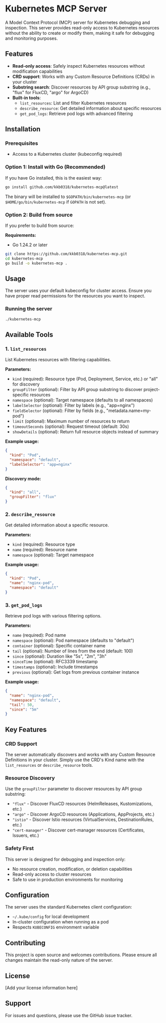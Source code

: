 # Kubernetes MCP Server

A Model Context Protocol (MCP) server for Kubernetes debugging and inspection. This server provides read-only access to Kubernetes resources without the ability to create or modify them, making it safe for debugging and monitoring purposes.

## Features

- **Read-only access**: Safely inspect Kubernetes resources without modification capabilities
- **CRD support**: Works with any Custom Resource Definitions (CRDs) in your cluster
- **Substring search**: Discover resources by API group substring (e.g., "flux" for FluxCD, "argo" for ArgoCD)
- **Built-in tools**:
  - `list_resources`: List and filter Kubernetes resources
  - `describe_resource`: Get detailed information about specific resources
  - `get_pod_logs`: Retrieve pod logs with advanced filtering

## Installation

### Prerequisites

- Access to a Kubernetes cluster (kubeconfig required)

### Option 1: Install with Go (Recommended)

If you have Go installed, this is the easiest way:

```bash
go install github.com/kkb0318/kubernetes-mcp@latest
```

The binary will be installed to `$GOPATH/bin/kubernetes-mcp` (or `$HOME/go/bin/kubernetes-mcp` if `GOPATH` is not set).

### Option 2: Build from source

If you prefer to build from source:

**Requirements:**
- Go 1.24.2 or later

```bash
git clone https://github.com/kkb0318/kubernetes-mcp.git
cd kubernetes-mcp
go build -o kubernetes-mcp .
```

## Usage

The server uses your default kubeconfig for cluster access. Ensure you have proper read permissions for the resources you want to inspect.

### Running the server

```bash
./kubernetes-mcp
```

## Available Tools

### 1. `list_resources`

List Kubernetes resources with filtering capabilities.

**Parameters:**
- `kind` (required): Resource type (Pod, Deployment, Service, etc.) or "all" for discovery
- `groupFilter` (optional): Filter by API group substring to discover project-specific resources
- `namespace` (optional): Target namespace (defaults to all namespaces)
- `labelSelector` (optional): Filter by labels (e.g., "app=nginx")
- `fieldSelector` (optional): Filter by fields (e.g., "metadata.name=my-pod")
- `limit` (optional): Maximum number of resources to return
- `timeoutSeconds` (optional): Request timeout (default: 30s)
- `showDetails` (optional): Return full resource objects instead of summary

**Example usage:**
```json
{
  "kind": "Pod",
  "namespace": "default",
  "labelSelector": "app=nginx"
}
```

**Discovery mode:**
```json
{
  "kind": "all",
  "groupFilter": "flux"
}
```

### 2. `describe_resource`

Get detailed information about a specific resource.

**Parameters:**
- `kind` (required): Resource type
- `name` (required): Resource name
- `namespace` (optional): Target namespace

**Example usage:**
```json
{
  "kind": "Pod",
  "name": "nginx-pod",
  "namespace": "default"
}
```

### 3. `get_pod_logs`

Retrieve pod logs with various filtering options.

**Parameters:**
- `name` (required): Pod name
- `namespace` (optional): Pod namespace (defaults to "default")
- `container` (optional): Specific container name
- `tail` (optional): Number of lines from the end (default: 100)
- `since` (optional): Duration like "5s", "2m", "3h"
- `sinceTime` (optional): RFC3339 timestamp
- `timestamps` (optional): Include timestamps
- `previous` (optional): Get logs from previous container instance

**Example usage:**
```json
{
  "name": "nginx-pod",
  "namespace": "default",
  "tail": 50,
  "since": "5m"
}
```

## Key Features

### CRD Support

The server automatically discovers and works with any Custom Resource Definitions in your cluster. Simply use the CRD's Kind name with the `list_resources` or `describe_resource` tools.

### Resource Discovery

Use the `groupFilter` parameter to discover resources by API group substring:

- `"flux"` - Discover FluxCD resources (HelmReleases, Kustomizations, etc.)
- `"argo"` - Discover ArgoCD resources (Applications, AppProjects, etc.)
- `"istio"` - Discover Istio resources (VirtualServices, DestinationRules, etc.)
- `"cert-manager"` - Discover cert-manager resources (Certificates, Issuers, etc.)

### Safety First

This server is designed for debugging and inspection only:
- No resource creation, modification, or deletion capabilities
- Read-only access to cluster resources
- Safe to use in production environments for monitoring

## Configuration

The server uses the standard Kubernetes client configuration:
- `~/.kube/config` for local development
- In-cluster configuration when running as a pod
- Respects `KUBECONFIG` environment variable

## Contributing

This project is open source and welcomes contributions. Please ensure all changes maintain the read-only nature of the server.

## License

[Add your license information here]

## Support

For issues and questions, please use the GitHub issue tracker.
